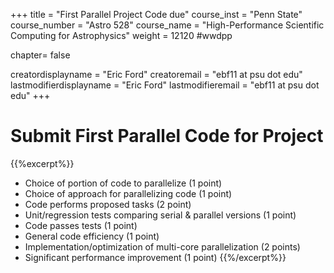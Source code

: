 +++
title = "First Parallel Project Code due"
course_inst = "Penn State"
course_number = "Astro 528"
course_name = "High-Performance Scientific Computing for Astrophysics"
weight = 12120  #wwdpp

chapter= false

creatordisplayname = "Eric Ford"
creatoremail = "ebf11 at psu dot edu"
lastmodifierdisplayname = "Eric Ford"
lastmodifieremail = "ebf11 at psu dot edu"
+++

# Submit First Parallel Code for Project
{{%excerpt%}}
- Choice of portion of code to parallelize (1 point)
- Choice of approach for parallelizing code (1 point)
- Code performs proposed tasks (2 point)
- Unit/regression tests comparing serial & parallel versions (1 point)
- Code passes tests (1 point)
- General code efficiency (1 point)
- Implementation/optimization of multi-core parallelization (2 points)
- Significant performance improvement (1 point)
{{%/excerpt%}}
